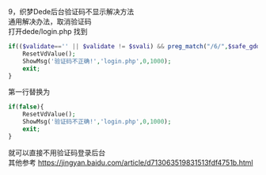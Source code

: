 9，织梦Dede后台验证码不显示解决方法
<br/>
通用解决办法，取消验证码
<br/>
打开dede/login.php 找到
```php
if(($validate=='' || $validate != $svali) && preg_match("/6/",$safe_gdopen)){
    ResetVdValue();
    ShowMsg('验证码不正确!','login.php',0,1000);
    exit;
}
```
第一行替换为
```php
if(false){
    ResetVdValue();
    ShowMsg('验证码不正确!','login.php',0,1000);
    exit;
}
```
就可以直接不用验证码登录后台
<br/>
其他参考
https://jingyan.baidu.com/article/d713063519831513fdf4751b.html

